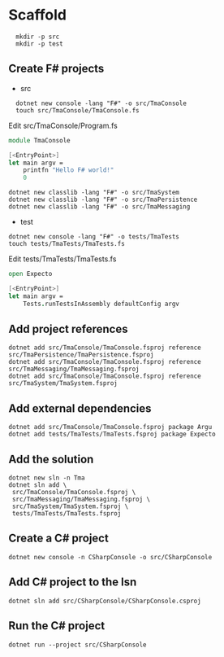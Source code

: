 # Scaffold

```shell
  mkdir -p src
  mkdir -p test
```

## Create F# projects

- src

```shell
  dotnet new console -lang "F#" -o src/TmaConsole
  touch src/TmaConsole/TmaConsole.fs
```

Edit src/TmaConsole/Program.fs

```fsharp
module TmaConsole

[<EntryPoint>]
let main argv =
    printfn "Hello F# world!"
    0

```

```shell
dotnet new classlib -lang "F#" -o src/TmaSystem
dotnet new classlib -lang "F#" -o src/TmaPersistence
dotnet new classlib -lang "F#" -o src/TmaMessaging
```

- test

```shell
dotnet new console -lang "F#" -o tests/TmaTests
touch tests/TmaTests/TmaTests.fs
```

Edit tests/TmaTests/TmaTests.fs

```fsharp
open Expecto

[<EntryPoint>]
let main argv =
    Tests.runTestsInAssembly defaultConfig argv

```

## Add project references

```shell
dotnet add src/TmaConsole/TmaConsole.fsproj reference src/TmaPersistence/TmaPersistence.fsproj
dotnet add src/TmaConsole/TmaConsole.fsproj reference src/TmaMessaging/TmaMessaging.fsproj
dotnet add src/TmaConsole/TmaConsole.fsproj reference src/TmaSystem/TmaSystem.fsproj
```

## Add external dependencies

```shell
dotnet add src/TmaConsole/TmaConsole.fsproj package Argu
dotnet add tests/TmaTests/TmaTests.fsproj package Expecto
```

## Add the solution

```shell
dotnet new sln -n Tma
dotnet sln add \
 src/TmaConsole/TmaConsole.fsproj \
 src/TmaMessaging/TmaMessaging.fsproj \
 src/TmaSystem/TmaSystem.fsproj \
 tests/TmaTests/TmaTests.fsproj
```

## Create a C# project

```shell
dotnet new console -n CSharpConsole -o src/CSharpConsole
```

## Add C# project to the lsn

```shell
dotnet sln add src/CSharpConsole/CSharpConsole.csproj
```

## Run the C# project

```shell
dotnet run --project src/CSharpConsole
```
